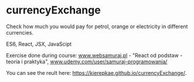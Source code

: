 # currencyExchange
Check how much you would pay for petrol, orange or electricity in different currencies.


ES6, React, JSX, JavaScipt

Exercise done during course: www.websamuraj.pl - "React od podstaw - teoria i praktyka", www.udemy.com/user/samuraj-programowania/

You can see the reult here: https://kierepkae.github.io/currencyExchange/.

